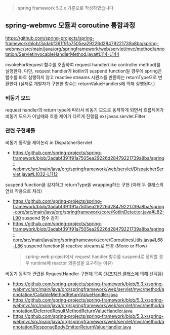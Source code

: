 > spring framework 5.3.x 기준으로 작성하였습니다

## spring-webmvc 모듈과 coroutine 통합과정

https://github.com/spring-projects/spring-framework/blob/3adabf391f91a7505ea29226d28479221739a8ba/spring-webmvc/src/main/java/org/springframework/web/servlet/mvc/method/annotation/ServletInvocableHandlerMethod.java#L114-L144

invokeForRequest 함수를 호출하여 request handler(like controller method)를 실행한다.
다만, request handler가 kotlin의 suspend function일 경우에 spring은 함수를 바로 실행하지 않고 reactive streams 시퀀스를 반환하는 returnType으로 변환한다
(실제로 개발자가 구현한 함수는 returnValueHandlers에 의해 실행된다.)

### 비동기 모드

request handler의 return type에 따라서 비동기 모드로 동작하게 되면서 흐름제어가 비동기 모드가 아닐때와 흐름 제어가 다르게 진행됨
ex) javax.servlet.Filter

### 관련 구현체들

비동기 동작을 제어논리 in DispatcherServlet
- https://github.com/spring-projects/spring-framework/blob/3adabf391f91a7505ea29226d28479221739a8ba/spring-webmvc/src/main/java/org/springframework/web/servlet/DispatcherServlet.java#L1032-L1112

suspend function을 감지하고 returnType을 wrapping하는 구현 (아래 두 클래스의 연쇄 작용으로 처리)
- https://github.com/spring-projects/spring-framework/blob/3adabf391f91a7505ea29226d28479221739a8ba/spring-core/src/main/java/org/springframework/core/KotlinDetector.java#L82-L90
  suspend 함수 감지
- https://github.com/spring-projects/spring-framework/blob/3adabf391f91a7505ea29226d28479221739a8ba/spring-core/src/main/java/org/springframework/core/CoroutinesUtils.java#L68-L86
  suspend function을 reactive streams로 변경 (Mono or Flow)
  > spring-web project에서 request handler 함수를 suspend로 정의할 경우 runtime에 reactor 의존성을 요구하는 이유)

비동기 동작과 관련된 RequestHandler 구현체 목록 ([컴포지션 클래스](https://github.com/spring-projects/spring-framework/blob/5.3.x/spring-messaging/src/main/java/org/springframework/messaging/handler/invocation/HandlerMethodReturnValueHandlerComposite.java)에 의해 선택됨)
- https://github.com/spring-projects/spring-framework/blob/5.3.x/spring-webmvc/src/main/java/org/springframework/web/servlet/mvc/method/annotation/CallableMethodReturnValueHandler.java
- https://github.com/spring-projects/spring-framework/blob/5.3.x/spring-webmvc/src/main/java/org/springframework/web/servlet/mvc/method/annotation/DeferredResultMethodReturnValueHandler.java
- https://github.com/spring-projects/spring-framework/blob/5.3.x/spring-webmvc/src/main/java/org/springframework/web/servlet/mvc/method/annotation/ResponseBodyEmitterReturnValueHandler.java
